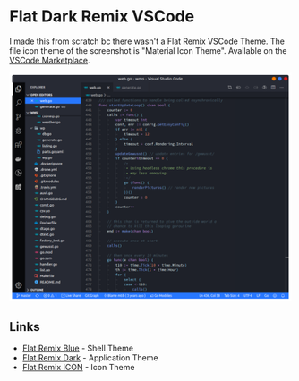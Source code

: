 # Flat Dark Remix VSCode

I made this from scratch bc there wasn't a Flat Remix VSCode Theme. The file icon theme of the screenshot is "Material Icon Theme". Available on the [VSCode Marketplace](https://marketplace.visualstudio.com/items?itemName=mtib.flat-dark-remix).

![Screenshot](res/screenshot.png)

## Links

- [Flat Remix Blue](https://www.pling.com/p/1214931/) - Shell Theme
- [Flat Remix Dark](https://www.pling.com/p/1013030) - Application Theme
- [Flat Remix ICON](https://www.pling.com/p/1012430/) - Icon Theme
